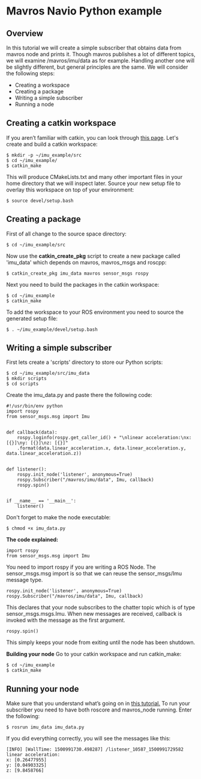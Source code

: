 # Mavros Navio Python example

## **Overview**

In this tutorial we will create a simple subscriber that obtains data from mavros node and prints it. Though mavros publishes a lot of different topics, we will examine /mavros/imu/data as for example. Handling another one will be slightly different, but general principles are the same.
We will consider the following steps:

- Creating a workspace
- Creating a package
- Writing a simple subscriber
- Running a node
## **Creating a catkin workspace**

If you aren’t familiar with catkin, you can look through [this page](http://wiki.ros.org/catkin/conceptual_overview). Let's create and build a catkin workspace:

    $ mkdir -p ~/imu_example/src
    $ cd ~/imu_example/
    $ catkin_make

This will produce CMakeLists.txt and many other important files in your home directory that we will inspect later.
Source your new setup file to overlay this workspace on top of your environment:

    $ source devel/setup.bash
## **Creating a package**

First of all change to the source space directory:

    $ cd ~/imu_example/src

Now use the **catkin_create_pkg** script to create a new package called 'imu_data' which depends on mavros, mavros_msgs and roscpp:

    $ catkin_create_pkg imu_data mavros sensor_msgs rospy

Next you need to build the packages in the catkin workspace:

    $ cd ~/imu_example
    $ catkin_make

To add the workspace to your ROS environment you need to source the generated setup file:

    $ . ~/imu_example/devel/setup.bash
## **Writing a simple subscriber**

First lets create a 'scripts' directory to store our Python scripts:

    $ cd ~/imu_example/src/imu_data
    $ mkdir scripts
    $ cd scripts

Create the imu_data.py and paste there the following code:

    #!/usr/bin/env python
    import rospy
    from sensor_msgs.msg import Imu
    
    
    def callback(data):
        rospy.loginfo(rospy.get_caller_id() + "\nlinear acceleration:\nx: [{}]\ny: [{}]\nz: [{}]"
        .format(data.linear_acceleration.x, data.linear_acceleration.y, data.linear_acceleration.z))
    
    
    def listener():
        rospy.init_node('listener', anonymous=True)
        rospy.Subscriber("/mavros/imu/data", Imu, callback)
        rospy.spin()
    
    
    if __name__ == '__main__':
        listener()

Don't forget to make the node executable:

    $ chmod +x imu_data.py

**The code explained:**

    import rospy
    from sensor_msgs.msg import Imu

You need to import rospy if you are writing a ROS Node. The sensor_msgs.msg import is so that we can reuse the sensor_msgs/Imu message type.


    rospy.init_node('listener', anonymous=True)
    rospy.Subscriber("/mavros/imu/data", Imu, callback)

This declares that your node subscribes to the chatter topic which is of type sensor_msgs.msgs.Imu. When new messages are received, callback is invoked with the message as the first argument.


    rospy.spin()

This simply keeps your node from exiting until the node has been shutdown.

**Building your node**
Go to your catkin workspace and run catkin_make:

    $ cd ~/imu_example
    $ catkin_make


## **Running your node**

Make sure that you understand what’s going on in [this tutorial.](https://docs.emlid.com/navio2/common/dev/ros/) To run your subscriber you need to have both roscore and mavros_node running. Enter the following:

    $ rosrun imu_data imu_data.py

If you did everything correctly, you will see the messages like this:

    [INFO] [WallTime: 1500991730.498287] /listener_10587_1500991729582
    linear acceleration:
    x: [0.26477955]
    y: [0.04903325]
    z: [9.8458766]

